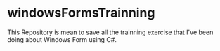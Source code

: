 # windowsFormsTrainning
This Repository is mean to save all the trainning exercise that I've been doing about Windows Form using C#.
